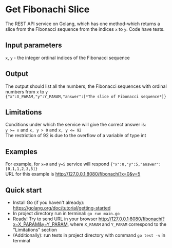 # Get Fibonachi Slice
The REST API service on Golang, which has one method-which returns a slice from the Fibonacci sequence from the indices `x` to `y`. 
Code have tests.

## Input parameters
`x`, `y` - the integer ordinal indices of the Fibonacci sequence

## Output
The output should list all the numbers, the Fibonacci sequences with ordinal numbers from `x` to `y`    
`{"x":X_PARAM,"y":Y_PARAM,"answer":[*The slice of Fibonacci sequence*]}`

## Limitations
Conditions under which the service will give the correct answer is:    
`y >= x` and `x, y > 0` and `x, y <= 92`    
The restriction of 92 is due to the overflow of a variable of type int

## Examples
For example, for `x=0` and `y=5` service will respond `{"x":0,"y":5,"answer":[0,1,1,2,3,5]}`    
URL for this example is http://127.0.0.1:8080/fibonachi?x=0&y=5

## Quick start
+ Install Go (if you haven't already): https://golang.org/doc/tutorial/getting-started
+ In project directory run in terminal: `go run main.go`
+ Ready! Try to send URL in your browser http://127.0.0.1:8080/fibonachi?x=X_PARAM&y=Y_PARAM, where `X_PARAM` and `Y_PARAM` correspond to the "Limitations" section
+ (Additionally): run tests in project directory with command `go test -v` in terminal

